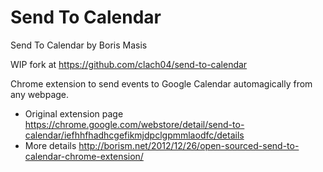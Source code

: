 Send To Calendar
================

Send To Calendar by Boris Masis

WIP fork at https://github.com/clach04/send-to-calendar

Chrome extension to send events to Google Calendar automagically from any webpage.

   * Original extension page https://chrome.google.com/webstore/detail/send-to-calendar/iefhhfhadhcgefikmjdpclgpmmlaodfc/details
   * More details http://borism.net/2012/12/26/open-sourced-send-to-calendar-chrome-extension/

